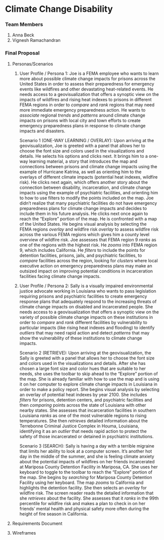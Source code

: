 # Climate Change Disability

### Team Members
1. Anna Beck
2. Vignesh Ramachandran

### Final Proposal
1. Personas/Scenarios
    1.  User Profile / Persona 1: Joe is a FEMA employee who wants to learn more about possible climate change impacts for prisons across the United States in order to assess their preparedness for emergency events like wildfires and other devastating heat-related events. He needs access to a geovisualization that offers a synoptic view on the impacts of wildfires and rising heat indexes to prisons in different FEMA regions in order to *compare* and *rank* regions that may need more immediate emergency preparedness action. He wants to *associate* regional *trends* and *patterns* around climate change impacts on prisons with local city and town efforts to create emergency preparedness plans in response to climate change impacts and disasters. 

        Scenario 1 (ONE-WAY LEARNING / OVERLAY): Upon arriving at the geovisualization, Joe is greeted with a panel that allows her to choose the font size and colors used in the visualizations and details. He selects his options and clicks next. It brings him to a one-way learning material, a story that introduces the map and connections between prisons and climate change impacts using the example of Hurricane Katrina, as well as orienting him to the overlays of different climate impacts (potential heat indexes, wildfire risk). He clicks next again, which offers another story about the connection between disability, incarceration, and climate change impacts using the example of psychiatric facilities, and orienting him to how to use filters to modify the points included on the map. Joe didn’t realize that many psychiatric facilities do not have emergency preparedness plans for climate change impacts and decides to include them in his future analysis. He clicks next once again to reach the “Explore” portion of the map. He is confronted with a map of the United States. He begins visual analysis by selecting the FEMA regions *overlay* and wildfire risk *overlay* to assess wildfire risk across the various FEMA regions which gives him a county level overview of wildfire risk. Joe assesses that FEMA region 9 *ranks* as one of the regions with the highest risk. He *zooms* into FEMA region 9, which includes California. He *filters* to include the points for detention facilities, prisons, jails, and psychiatric facilities, to *compare* facilities across the region, looking for *clusters* where local executive action on emergency preparedness plans may make an outsized impact on improving potential conditions in incarceration facilities facing climate change impacts. 

    2. User Profile / Persona 2: Sally is a visually impaired environmental justice advocate working in Louisiana who wants to pass legislation requiring prisons and psychiatric facilities to create emergency response plans that adequately respond to the increasing threats of climate change impacts on disabled and incarcerated people. She needs access to a geovisualization that offers a synoptic view on the variety of possible climate change impacts on these institutions in order to *compare* and *rank* different facilities by vulnerability to particular impacts (like rising heat indexes and flooding) to identify *outliers* that may need rapid action and detect *patterns* that may show the vulnerability of these institutions to climate change impacts. 

        Scenario 2 (RETRIEVE): Upon arriving at the geovisualization, the Sally is greeted with a panel that allows her to choose the font size and colors used in the visualizations and details. After she has chosen a large font size and color hues that are suitable to her needs, she uses the toolbar to skip ahead to the “Explore” portion of the map. She is already familiar with how to use the map and is using it on her computer to explore climate change impacts in Louisiana in order to make a policy report. She begins visual analysis by selecting an overlay of potential heat indexes by year 2100. She includes *filters* for prisons, detention centers, and psychiatric facilities and then *comparing* points across the state of Louisiana with other nearby states. She assesses that incarceration facilities in southern Louisiana *ranks* as one of the most vulnerable regions to rising temperatures. She then *retrieves* detailed information about the Terrebonne Criminal Justice Complex in Houma, Louisiana, identifying it as an *outlier* that needs rapid action to protect the safety of those incarcerated or detained in psychiatric institutions.

        Scenario 3 (SEARCH): Sally is having a day with a terrible migraine that limits her ability to look at a computer screen. It’s another hot day in the middle of the summer, and she is feeling climate anxiety about the potential impacts of wildfires on her friends incarcerated at Mariposa County Detention Facility in Mariposa, CA. She uses her keyboard to toggle to the toolbar to reach the “Explore” portion of the map. She begins by *searching* for Mariposa County Detention Facility using her keyboard. The map *zooms* to California and highlights the detention facility. She then selects an *overlay* for wildfire risk. The screen reader reads the detailed information that she *retrieves* about the facility. She assesses that it *ranks* in the 99th percentile for wildfire risk and makes a plan to check in on her friends’ mental health and physical safety more often during the height of fire season in California. 
    
2. Requirements Document

3. Wireframes






